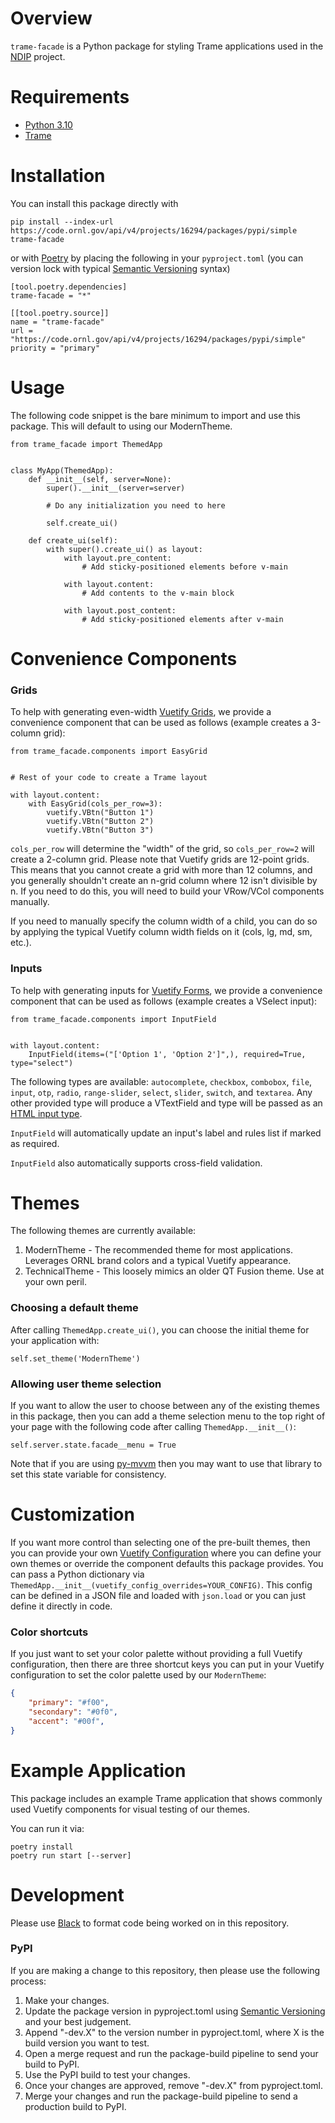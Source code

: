 # Overview
`trame-facade` is a Python package for styling Trame applications used in the [NDIP](https://code.ornl.gov/ndip) project.

# Requirements
* [Python 3.10](https://www.python.org/)
* [Trame](https://kitware.github.io/trame/)

# Installation
You can install this package directly with

    pip install --index-url https://code.ornl.gov/api/v4/projects/16294/packages/pypi/simple trame-facade

or with [Poetry](https://python-poetry.org/) by placing the following in your `pyproject.toml` (you can version lock with typical [Semantic Versioning](https://semver.org/) syntax)

    [tool.poetry.dependencies]
    trame-facade = "*"

    [[tool.poetry.source]]
    name = "trame-facade"
    url = "https://code.ornl.gov/api/v4/projects/16294/packages/pypi/simple"
    priority = "primary"

# Usage
The following code snippet is the bare minimum to import and use this package.
This will default to using our ModernTheme.

    from trame_facade import ThemedApp


    class MyApp(ThemedApp):
        def __init__(self, server=None):
            super().__init__(server=server)

            # Do any initialization you need to here

            self.create_ui()

        def create_ui(self):
            with super().create_ui() as layout:
                with layout.pre_content:
                    # Add sticky-positioned elements before v-main

                with layout.content:
                    # Add contents to the v-main block

                with layout.post_content:
                    # Add sticky-positioned elements after v-main

# Convenience Components

### Grids
To help with generating even-width [Vuetify Grids](https://vuetifyjs.com/en/components/grids/#usage), we provide a convenience component
that can be used as follows (example creates a 3-column grid):

    from trame_facade.components import EasyGrid


    # Rest of your code to create a Trame layout

    with layout.content:
        with EasyGrid(cols_per_row=3):
            vuetify.VBtn("Button 1")
            vuetify.VBtn("Button 2")
            vuetify.VBtn("Button 3")

`cols_per_row` will determine the "width" of the grid, so `cols_per_row=2` will create a 2-column grid. Please note that
Vuetify grids are 12-point grids. This means that you cannot create a grid with more than 12 columns, and you generally
shouldn't create an n-grid column where 12 isn't divisible by n. If you need to do this, you will need to build your
VRow/VCol components manually.

If you need to manually specify the column width of a child, you can do so by applying the typical Vuetify column width
fields on it (cols, lg, md, sm, etc.).

### Inputs
To help with generating inputs for [Vuetify Forms](https://vuetifyjs.com/en/components/forms/#usage), we provide a convenience component
that can be used as follows (example creates a VSelect input):

    from trame_facade.components import InputField


    with layout.content:
        InputField(items=("['Option 1', 'Option 2']",), required=True, type="select")

The following types are available: `autocomplete`, `checkbox`, `combobox`, `file`, `input`, `otp`, `radio`, `range-slider`, `select`,
`slider`, `switch`, and `textarea`. Any other provided type will produce a VTextField and type will be passed as an
[HTML input type](https://developer.mozilla.org/en-US/docs/Web/HTML/Element/input#input_types).

`InputField` will automatically update an input's label and rules list if marked as required.

`InputField` also automatically supports cross-field validation.

# Themes
The following themes are currently available:
1. ModernTheme - The recommended theme for most applications. Leverages ORNL brand colors and a typical Vuetify appearance.
2. TechnicalTheme - This loosely mimics an older QT Fusion theme. Use at your own peril.

### Choosing a default theme
After calling `ThemedApp.create_ui()`, you can choose the initial theme for your application with:

    self.set_theme('ModernTheme')

### Allowing user theme selection
If you want to allow the user to choose between any of the existing themes in this package, then
you can add a theme selection menu to the top right of your page with the following code after calling
`ThemedApp.__init__()`:

    self.server.state.facade__menu = True

Note that if you are using [py-mvvm](https://code.ornl.gov/ndip/public-packages/py-mvvm) then you may want
to use that library to set this state variable for consistency.

# Customization
If you want more control than selecting one of the pre-built themes, then you can provide your own
[Vuetify Configuration](https://vuetifyjs.com/en/features/global-configuration/) where you can define your
own themes or override the component defaults this package provides. You can pass a Python dictionary via
`ThemedApp.__init__(vuetify_config_overrides=YOUR_CONFIG)`. This config can be defined in a JSON file and
loaded with `json.load` or you can just define it directly in code.

### Color shortcuts
If you just want to set your color palette without providing a full Vuetify configuration, then there are three
shortcut keys you can put in your Vuetify configuration to set the color palette used by our `ModernTheme`:

```json
{
    "primary": "#f00",
    "secondary": "#0f0",
    "accent": "#00f",
}
```

# Example Application
This package includes an example Trame application that shows commonly used Vuetify components for visual testing of our themes.

You can run it via:

    poetry install
    poetry run start [--server]

# Development
Please use [Black](https://github.com/psf/black) to format code being worked on in this repository.

### PyPI
If you are making a change to this repository, then please use the following process:

1. Make your changes.
2. Update the package version in pyproject.toml using [Semantic Versioning](https://semver.org/) and your best judgement.
3. Append "-dev.X" to the version number in pyproject.toml, where X is the build version you want to test.
4. Open a merge request and run the package-build pipeline to send your build to PyPI.
5. Use the PyPI build to test your changes.
6. Once your changes are approved, remove "-dev.X" from pyproject.toml.
7. Merge your changes and run the package-build pipeline to send a production build to PyPI.

